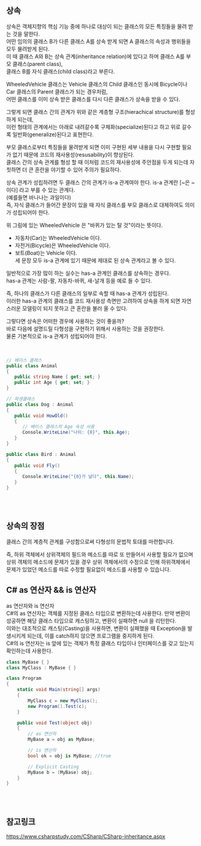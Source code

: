 ## 상속
상속은 객체지향의 핵심 기능 중에 하나로 대상이 되는 클래스의 모든 특징들을 물려 받는 것을 말한다.<br>
어떤 임의의 클래스 B가 다른 클래스 A를 상속 받게 되면 A 클래스의 속성과 행위들을 모두 물려받게 된다.<br> 
이 때 클래스 A와 B는 상속 관계(inheritance relation)에 있다고 하며 클래스 A를 부모 클래스(parent class),<br>
클래스 B를 자식 클래스(child class)라고 부른다.<br> 

WheeledVehicle 클래스는 Vehicle 클래스의 Child 클래스인 동시에 Bicycle이나 Car 클래스의 Parent 클래스가 되는 경우처럼,<br>
어떤 클래스를 이미 상속 받은 클래스를 다시 다른 클래스가 상속을 받을 수 있다.<br>

그렇게 되면 클래스 간의 관계가 위와 같은 계층형 구조(hierachical structure)를 형성하게 되는데,<br>
이런 형태의 관계에서는 아래로 내려갈수록 구체화(specialize)된다고 하고 위로 갈수록 일반화(generalize)된다고 표현한다.<br> 

부모 클래스로부터 특징들을 물려받게 되면 이미 구현된 세부 내용을 다시 구현할 필요가 없기 때문에 코드의 재사용성(resusability)이 향상된다.<br> 
클래스 간의 상속 관계를 형성 할 때 이처럼 코드의 재사용성에 주안점을 두게 되는데 자칫하면 더 큰 혼란을 야기할 수 있어 주의가 필요하다.<br> 

상속 관계가 성립하려면 두 클래스 간의 관계가 is-a 관계여야 한다.  is-a 관계란 [~은 ~이다] 라고 부를 수 있는 관계다.<br>
(예를들면 바나나는 과일이다)<br>
즉, 자식 클래스가 들어간 문장이 있을 때 자식 클래스를 부모 클래스로 대체하여도 의미가 성립되어야 한다.<br> 

위 그림에 있는 WheeledVehicle 은 "바퀴가 있는 탈 것"이라는 뜻이다.<br> 
* 자동차(Car)는 WheeledVehicle 이다.<br>
* 자전거(Bicycle)은 WheeledVehicle 이다.<br> 
* 보트(Boat)는 Vehicle 이다. <br>
세 문장 모두 is-a 관계에 있기 때문에 제대로 된 상속 관계라고 볼 수 있다.<br> 
 
일반적으로 가장 많이 하는 실수는 has-a 관계인 클래스를 상속하는 경우다.<br>
has-a 관계는 사람-팔, 자동차-바퀴, 새-날개 등을 예로 들 수 있다.<br> 

즉, 하나의 클래스가 다른 클래스의 일부로 속할 때 has-a 관계가 성립된다.<br>
이러한 has-a 관계의 클래스를 코드 재사용성 측면만 고려하여 상속을 하게 되면 자연스러운 모델링이 되지 못하고 큰 혼란을 불러 올 수 있다.<br> 

그렇다면 상속은 어떠한 경우에 사용하는 것이 좋을까?<br>
바로 다음에 설명드릴 다형성을 구현하기 위해서 사용하는 것을 권장한다.<br>
물론 기본적으로 is-a 관계가 성립되어야 한다.<br>
<br>
<br>


```c#
// 베이스 클래스
public class Animal
{
   public string Name { get; set; }
   public int Age { get; set; }
}

// 파생클래스
public class Dog : Animal
{       
   public void HowOld() 
   {
      // 베이스 클래스의 Age 속성 사용
      Console.WriteLine("나이: {0}", this.Age);
   }
}

public class Bird : Animal
{       
   public void Fly()
   {
      Console.WriteLine("{0}가 날다", this.Name);
   }
}
```
<br>
<br>

## 상속의 장점

클래스 간의 계층적 관계를 구성함으로써 다형성의 문법적 토대를 마련합니다.

즉, 하위 객체에서 상위객체의 필드와 메소드를 따로 또 만들어서 사용할 필요가 없으며 상위 객체의 메소드에 문제가 있을 경우 상위 객체에서의 수정으로 인해 하위객체에서 문제가 있었던 메소드를 따로 수정할 필요없이 메소드를 사용할 수 있습니다.

## C# as 연산자 && is 연산자

as 연산자와 is 연산자<br>
C#의 as 연산자는 객체를 지정된 클래스 타입으로 변환하는데 사용한다. 만약 변환이 성공하면 해당 클래스 타입으로 캐스팅하고, 변환이 실패하면 null 을 리턴한다.<br>
이와는 대조적으로 캐스팅(Casting)을 사용하면, 변환이 실패했을 때 Exception을 발생시키게 되는데, 이를 catch하지 않으면 프로그램을 중지하게 된다.<br>
C#의 is 연산자는 is 앞에 있는 객체가 특정 클래스 타입이나 인터페이스를 갖고 있는지 확인하는데 사용한다.<br>

```c#
class MyBase { }
class MyClass : MyBase { }

class Program
{
    static void Main(string[] args)
    {
        MyClass c = new MyClass();
        new Program().Test(c);
    }

    public void Test(object obj)
    {
        // as 연산자
        MyBase a = obj as MyBase; 

        // is 연산자
        bool ok = obj is MyBase; //true

        // Explicit Casting
        MyBase b = (MyBase) obj; 
    }
}
```
<br>
<br>

## 참고링크
https://www.csharpstudy.com/CSharp/CSharp-inheritance.aspx<br>
